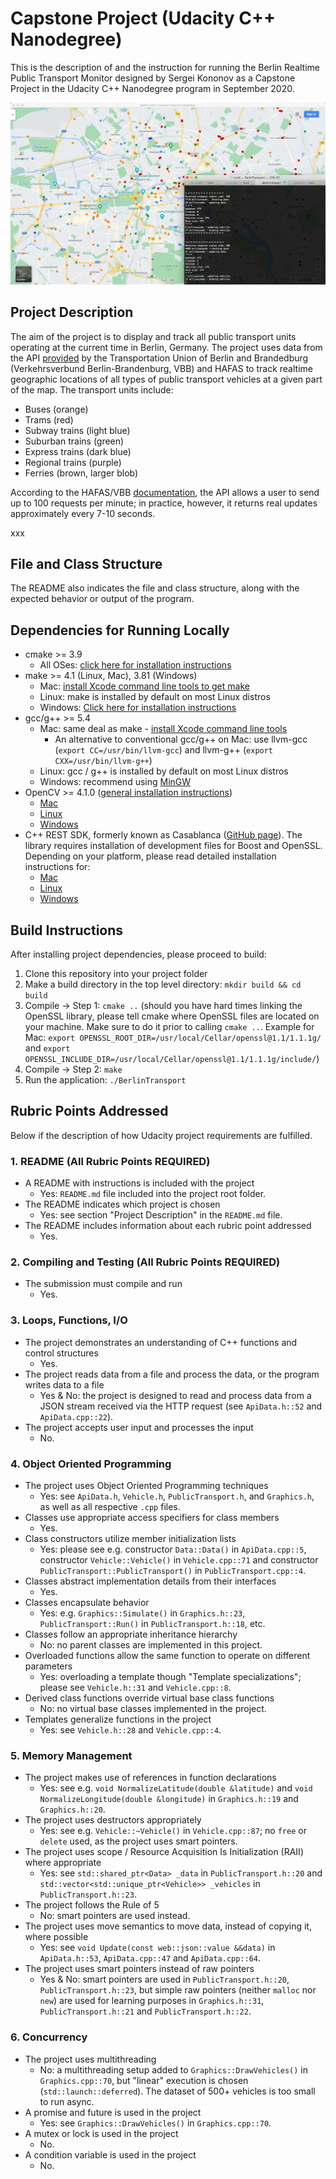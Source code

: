 # Capstone Project (Udacity C++ Nanodegree)

This is the description of and the instruction for running the Berlin Realtime Public Transport Monitor designed by Sergei Kononov as a Capstone Project in the Udacity C++ Nanodegree program in September 2020.

![Screenshot of the project in action](misc/demo.jpg "Title")

## Project Description

The aim of the project is to display and track all public transport units operating at the current time in Berlin, Germany. The project uses data from the API [provided](https://github.com/public-transport/hafas-client/blob/5/docs/radar.md) by the Transportation Union of Berlin and Brandedburg (Verkehrsverbund Berlin-Brandenburg, VBB) and HAFAS to track realtime geographic locations of all types of public transport vehicles at a given part of the map. The transport units include:

* Buses           (orange)
* Trams           (red)
* Subway trains   (light blue)
* Suburban trains (green)
* Express trains  (dark blue)
* Regional trains (purple)
* Ferries         (brown, larger blob)

According to the HAFAS/VBB [documentation](https://github.com/public-transport/hafas-client/blob/5/docs/radar.md), the API allows a user to send up to 100 requests per minute; in practice, however, it returns real updates approximately every 7-10 seconds.

xxx

## File and Class Structure


The README also indicates the file and class structure, along with the expected behavior or output of the program.

## Dependencies for Running Locally

* cmake >= 3.9
  * All OSes: [click here for installation instructions](https://cmake.org/install/)
* make >= 4.1 (Linux, Mac), 3.81 (Windows)
  * Mac: [install Xcode command line tools to get make](https://developer.apple.com/xcode/features/)
  * Linux: make is installed by default on most Linux distros
  * Windows: [Click here for installation instructions](http://gnuwin32.sourceforge.net/packages/make.htm)
* gcc/g++ >= 5.4
  * Mac: same deal as make - [install Xcode command line tools](https://developer.apple.com/xcode/features/)
    * An alternative to conventional gcc/g++ on Mac: use llvm-gcc (`export CC=/usr/bin/llvm-gcc`) and llvm-g++ (`export CXX=/usr/bin/llvm-g++`)
  * Linux: gcc / g++ is installed by default on most Linux distros
  * Windows: recommend using [MinGW](http://www.mingw.org/)
* OpenCV >= 4.1.0 ([general installation instructions](https://docs.opencv.org/4.2.0/df/d65/tutorial_table_of_content_introduction.html))
  * [Mac](https://docs.opencv.org/4.2.0/d0/db2/tutorial_macos_install.html)
  * [Linux](https://docs.opencv.org/4.2.0/d7/d9f/tutorial_linux_install.html)
  * [Windows](https://docs.opencv.org/4.2.0/d3/d52/tutorial_windows_install.html)
* C++ REST SDK, formerly known as Casablanca ([GitHub page](https://github.com/Microsoft/cpprestsdk)). The library requires installation of development files for Boost and OpenSSL. Depending on your platform, please read detailed installation instructions for:
  * [Mac](https://github.com/Microsoft/cpprestsdk/wiki/How-to-build-for-Mac-OS-X)
  * [Linux](https://github.com/Microsoft/cpprestsdk/wiki/How-to-build-for-Linux)
  * [Windows](https://github.com/Microsoft/cpprestsdk/wiki/How-to-build-for-Windows)

## Build Instructions

After installing project dependencies, please proceed to build:

1. Clone this repository into your project folder
2. Make a build directory in the top level directory: `mkdir build && cd build`
3. Compile -> Step 1: `cmake ..` (should you have hard times linking the OpenSSL library, please tell cmake where OpenSSL files are located on your machine. Make sure to do it prior to calling `cmake ..`. Example for Mac: `export OPENSSL_ROOT_DIR=/usr/local/Cellar/openssl@1.1/1.1.1g/` and `export OPENSSL_INCLUDE_DIR=/usr/local/Cellar/openssl@1.1/1.1.1g/include/`)
4. Compile -> Step 2: `make`
5. Run the application: `./BerlinTransport`

## Rubric Points Addressed

Below if the description of how Udacity project requirements are fulfilled.

### 1. README (All Rubric Points REQUIRED)

* A README with instructions is included with the project
  * Yes: `README.md` file included into the project root folder.
* The README indicates which project is chosen
  * Yes: see section "Project Description" in the `README.md` file.
* The README includes information about each rubric point addressed
  * Yes.

### 2. Compiling and Testing (All Rubric Points REQUIRED)

* The submission must compile and run
  * Yes.

### 3. Loops, Functions, I/O

* The project demonstrates an understanding of C++ functions and control structures
  * Yes.
* The project reads data from a file and process the data, or the program writes data to a file
  * Yes & No: the project is designed to read and process data from a JSON stream received via the HTTP request (see `ApiData.h::52` and `ApiData.cpp::22`).
* The project accepts user input and processes the input
  * No.

### 4. Object Oriented Programming

* The project uses Object Oriented Programming techniques
  * Yes: see `ApiData.h`, `Vehicle.h`, `PublicTransport.h`, and `Graphics.h`, as well as all respective `.cpp` files.
* Classes use appropriate access specifiers for class members
  * Yes.
* Class constructors utilize member initialization lists
  * Yes: please see e.g. constructor `Data::Data()` in `ApiData.cpp::5`, constructor `Vehicle::Vehicle()` in `Vehicle.cpp::71` and constructor `PublicTransport::PublicTransport()` in `PublicTransport.cpp::4`.
* Classes abstract implementation details from their interfaces
  * Yes.
* Classes encapsulate behavior
  * Yes: e.g. `Graphics::Simulate()` in `Graphics.h::23`, `PublicTransport::Run()` in `PublicTransport.h::18`, etc.
* Classes follow an appropriate inheritance hierarchy
  * No: no parent classes are implemented in this project.
* Overloaded functions allow the same function to operate on different parameters
  * Yes: overloading a template though "Template specializations"; please see `Vehicle.h::31` and `Vehicle.cpp::8`.
* Derived class functions override virtual base class functions
  * No: no virtual base classes implemented in the project.
* Templates generalize functions in the project
  * Yes: see `Vehicle.h::28` and `Vehicle.cpp::4`.

### 5. Memory Management

* The project makes use of references in function declarations
  * Yes: see e.g. `void NormalizeLatitude(double &latitude)` and `void NormalizeLongitude(double &longitude)` in `Graphics.h::19` and `Graphics.h::20`.
* The project uses destructors appropriately
  * Yes: see e.g. `Vehicle::~Vehicle()` in `Vehicle.cpp::87`; no `free` or `delete` used, as the project uses smart pointers.
* The project uses scope / Resource Acquisition Is Initialization (RAII) where appropriate
  * Yes: see `std::shared_ptr<Data> _data` in `PublicTransport.h::20` and `std::vector<std::unique_ptr<Vehicle>> _vehicles` in `PublicTransport.h::23`.
* The project follows the Rule of 5
  * No: smart pointers are used instead.
* The project uses move semantics to move data, instead of copying it, where possible
  * Yes: see `void Update(const web::json::value &&data)` in `ApiData.h::53`, `ApiData.cpp::47` and `ApiData.cpp::64`.
* The project uses smart pointers instead of raw pointers
  * Yes & No: smart pointers are used in `PublicTransport.h::20`, `PublicTransport.h::23`, but simple raw pointers (neither `malloc` nor `new`) are used for learning purposes in `Graphics.h::31`, `PublicTransport.h::21` and `PublicTransport.h::22`.

### 6. Concurrency

* The project uses multithreading
  * No: a multithreading setup added to `Graphics::DrawVehicles()` in `Graphics.cpp::70`, but "linear" execution is chosen (`std::launch::deferred`). The dataset of 500+ vehicles is too small to run async.
* A promise and future is used in the project
  * Yes: see `Graphics::DrawVehicles()` in `Graphics.cpp::70`.
* A mutex or lock is used in the project
  * No.
* A condition variable is used in the project
  * No.

